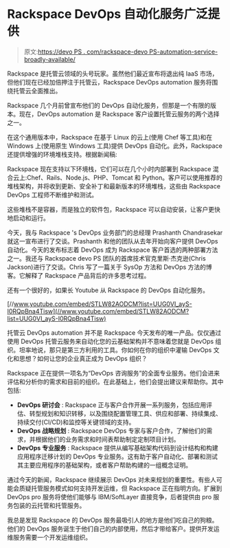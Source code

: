 # Rackspace DevOps 自动化服务广泛提供

> 原文:[https://devo PS . com/rackspace-devo PS-automation-service-broadly-available/](https://devops.com/rackspace-devops-automation-service-broadly-available/)

Rackspace 是托管云领域的头号玩家。虽然他们最近宣布将退出纯 IaaS 市场，但他们现在已经加倍押注于托管云，Rackspace DevOps automation 服务将围绕托管云全面推出。

Rackspace 几个月前曾宣布他们的 DevOps 自动化服务，但那是一个有限的版本。现在，DevOps automation 是 Rackspace 客户设置托管云服务的两个选择之一。

在这个通用版本中，Rackspace 在基于 Linux 的云上(使用 Chef 等工具)和在 Windows 上(使用原生 Windows 工具)提供 DevOps 自动化。此外，Rackspace 还提供增强的环境堆栈支持。根据新闻稿:

Rackspace 现在支持以下环境栈，它们可以在几个小时内部署到 Rackspace 混合云上:Chef、Rails、Node.js、PHP、Tomcat 和 Python。客户可以使用推荐的堆栈架构，并将收到更新、安全补丁和最新版本的环境堆栈，这些由 Rackspace DevOps 工程师不断维护和测试。

这些堆栈不是容器，而是独立的软件包，Rackspace 可以自动安装，让客户更快地启动和运行。

今天，我与 Rackspace 's DevOps 业务部门的总经理 Prashanth Chandrasekar 就这一宣布进行了交谈。Prashanth 和他的团队从去年开始向客户提供 DevOps 自动化。今天的发布标志着 DevOps 成为 Rackspace 客户首选的两种部署方法之一。我还与 Rackspace devo PS 团队的首席技术官克里斯·杰克逊(Chris Jackson)进行了交谈。Chris 写了一篇关于 SysOp 方法和 DevOps 方法的博客。它解释了 Rackspace 产品背后的许多思考过程。

还有一个很好的，如果长 Youtube 从 Rackspace 的 DevOps 自动化服务。

[//www.youtube.com/embed/STLW82AODCM?list=UUG0VI_ayS-I0RQpBna4Tisw](//www.youtube.com/embed/STLW82AODCM?list=UUG0VI_ayS-I0RQpBna4Tisw)

托管云 DevOps automation 并不是 Rackspace 今天发布的唯一产品。仅仅通过使用 DevOps 托管云服务来自动化您的云基础架构并不意味着您就是 DevOps 组织。坦率地说，那只是第三方利用的工具。你如何在你的组织中灌输 DevOps 文化和思想？如何让您的企业真正成为 DevOps 组织？

Rackspace 正在提供一项名为“DevOps 咨询服务”的全面专业服务。他们会进来评估和分析你的需求和目前的组织。在此基础上，他们会提出建议来帮助你。其中包括:

*   **DevOps 研讨会** : Rackspace 正与客户合作开展一系列服务，包括应用评估、转型规划和知识转移，以及围绕配置管理工具、供应和部署、持续集成、持续交付(CI/CD)和监控等关键领域的支持。
*   **DevOps 战略规划** : Rackspace DevOps 专家与客户合作，了解他们的需求，并根据他们的业务需求和时间表帮助制定定制项目计划。
*   **DevOps 专业服务** : Rackspace 提供从编写基础架构代码到设计结构和构建应用程序迁移计划的 DevOps 专业服务。这有助于客户自动化、部署和测试其主要应用程序的基础架构，或者客户帮助构建的一组概念证明。

通过今天的新闻，Rackspace 继续展示 DevOps 对未来规划的重要性。有些人可能会质疑托管服务模式如何支持开发运维，但 Rackspace 正在指明方向。扩展到 DevOps pro 服务将使他们能够与 IBM/SoftLayer 直接竞争，后者提供由 pro 服务包装的云托管和托管服务。

我总是发现 Rackspace 的 DevOps 服务最吸引人的地方是他们吃自己的狗粮。他们的 DevOps 服务诞生于他们自己的内部使用，然后才带给客户。提供开发运维服务需要一个开发运维组织。
